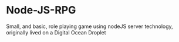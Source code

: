 # Node-JS-RPG
Small, and basic, role playing game using nodeJS server technology, originally lived on a Digital Ocean Droplet
